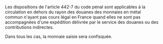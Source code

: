 Les dispositions de l'article 442-7 du code pénal sont applicables à la circulation en dehors du rayon des douanes des monnaies en métal commun n'ayant pas cours légal en France quand elles ne sont pas accompagnées d'une expédition délivrée par le service des douanes ou des contributions indirectes.

Dans tous les cas, la monnaie saisie sera confisquée.
